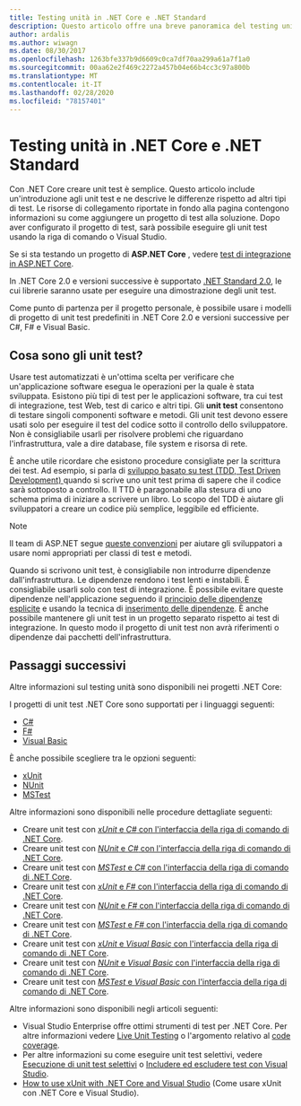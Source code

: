 ```yaml
---
title: Testing unità in .NET Core e .NET Standard
description: Questo articolo offre una breve panoramica del testing unità per i progetti .NET Core e .NET Standard.
author: ardalis
ms.author: wiwagn
ms.date: 08/30/2017
ms.openlocfilehash: 1263bfe337b9d6609c0ca7df70aa299a61a7f1a0
ms.sourcegitcommit: 00aa62e2f469c2272a457b04e66b4cc3c97a800b
ms.translationtype: MT
ms.contentlocale: it-IT
ms.lasthandoff: 02/28/2020
ms.locfileid: "78157401"
---
```

# <a name="unit-testing-in-net-core-and-net-standard"></a>Testing unità in .NET Core e .NET Standard

Con .NET Core creare unit test è semplice. Questo articolo include un'introduzione agli unit test e ne descrive le differenze rispetto ad altri tipi di test. Le risorse di collegamento riportate in fondo alla pagina contengono informazioni su come aggiungere un progetto di test alla soluzione. Dopo aver configurato il progetto di test, sarà possibile eseguire gli unit test usando la riga di comando o Visual Studio.

Se si sta testando un progetto di **ASP.NET Core** , vedere [test di integrazione in ASP.NET Core](/aspnet/core/test/integration-tests#test-app-prerequisites).

In .NET Core 2.0 e versioni successive è supportato [.NET Standard 2.0](../../standard/net-standard.md), le cui librerie saranno usate per eseguire una dimostrazione degli unit test.

Come punto di partenza per il progetto personale, è possibile usare i modelli di progetto di unit test predefiniti in .NET Core 2.0 e versioni successive per C#, F# e Visual Basic.

## <a name="what-are-unit-tests"></a>Cosa sono gli unit test?

Usare test automatizzati è un'ottima scelta per verificare che un'applicazione software esegua le operazioni per la quale è stata sviluppata. Esistono più tipi di test per le applicazioni software, tra cui test di integrazione, test Web, test di carico e altri tipi. Gli **unit test** consentono di testare singoli componenti software e metodi. Gli unit test devono essere usati solo per eseguire il test del codice sotto il controllo dello sviluppatore. Non è consigliabile usarli per risolvere problemi che riguardano l'infrastruttura, vale a dire database, file system e risorsa di rete.

È anche utile ricordare che esistono procedure consigliate per la scrittura dei test. Ad esempio, si parla di [sviluppo basato su test (TDD, Test Driven Development) ](https://deviq.com/test-driven-development/) quando si scrive uno unit test prima di sapere che il codice sarà sottoposto a controllo. Il TTD è paragonabile alla stesura di uno schema prima di iniziare a scrivere un libro. Lo scopo del TDD è aiutare gli sviluppatori a creare un codice più semplice, leggibile ed efficiente.

> [!NOTE]
> lI team di ASP.NET segue [queste convenzioni](https://github.com/dotnet/aspnetcore/wiki/Engineering-guidelines#unit-tests-and-functional-tests) per aiutare gli sviluppatori a usare nomi appropriati per classi di test e metodi.

Quando si scrivono unit test, è consigliabile non introdurre dipendenze dall'infrastruttura. Le dipendenze rendono i test lenti e instabili. È consigliabile usarli solo con test di integrazione. È possibile evitare queste dipendenze nell'applicazione seguendo il [principio delle dipendenze esplicite](https://deviq.com/explicit-dependencies-principle/) e usando la tecnica di [inserimento delle dipendenze](/aspnet/core/fundamentals/dependency-injection). È anche possibile mantenere gli unit test in un progetto separato rispetto ai test di integrazione. In questo modo il progetto di unit test non avrà riferimenti o dipendenze dai pacchetti dell'infrastruttura.

## <a name="next-steps"></a>Passaggi successivi

Altre informazioni sul testing unità sono disponibili nei progetti .NET Core:

I progetti di unit test .NET Core sono supportati per i linguaggi seguenti:

- [C#](../../csharp/index.yml)
- [F#](../../fsharp/index.yml)
- [Visual Basic](../../visual-basic/index.yml)

È anche possibile scegliere tra le opzioni seguenti:

- [xUnit](https://xunit.github.io)
- [NUnit](https://nunit.org)
- [MSTest](https://github.com/Microsoft/testfx-docs)

Altre informazioni sono disponibili nelle procedure dettagliate seguenti:

- Creare unit test con [*xUnit* e *C#* con l'interfaccia della riga di comando di .NET Core](unit-testing-with-dotnet-test.md).
- Creare unit test con [*NUnit* e *C#* con l'interfaccia della riga di comando di .NET Core](unit-testing-with-nunit.md).
- Creare unit test con [*MSTest* e *C#* con l'interfaccia della riga di comando di .NET Core](unit-testing-with-mstest.md).
- Creare unit test con [*xUnit* e *F#* con l'interfaccia della riga di comando di .NET Core](unit-testing-fsharp-with-dotnet-test.md).
- Creare unit test con [*NUnit* e *F#* con l'interfaccia della riga di comando di .NET Core](unit-testing-fsharp-with-nunit.md).
- Creare unit test con [*MSTest* e *F#* con l'interfaccia della riga di comando di .NET Core](unit-testing-fsharp-with-mstest.md).
- Creare unit test con [*xUnit* e *Visual Basic* con l'interfaccia della riga di comando di .NET Core](unit-testing-visual-basic-with-dotnet-test.md).
- Creare unit test con [*NUnit* e *Visual Basic* con l'interfaccia della riga di comando di .NET Core](unit-testing-visual-basic-with-nunit.md).
- Creare unit test con [*MSTest* e *Visual Basic* con l'interfaccia della riga di comando di .NET Core](unit-testing-visual-basic-with-mstest.md).

Altre informazioni sono disponibili negli articoli seguenti:

- Visual Studio Enterprise offre ottimi strumenti di test per .NET Core. Per altre informazioni vedere [Live Unit Testing](/visualstudio/test/live-unit-testing) o l'argomento relativo al [code coverage](https://github.com/Microsoft/vstest-docs/blob/master/docs/analyze.md#working-with-code-coverage).
- Per altre informazioni su come eseguire unit test selettivi, vedere [Esecuzione di unit test selettivi](selective-unit-tests.md) o [Includere ed escludere test con Visual Studio](/visualstudio/test/live-unit-testing#include-and-exclude-test-projects-and-test-methods).
- [How to use xUnit with .NET Core and Visual Studio](https://xunit.github.io/docs/getting-started-dotnet-core.html) (Come usare xUnit con .NET Core e Visual Studio).
